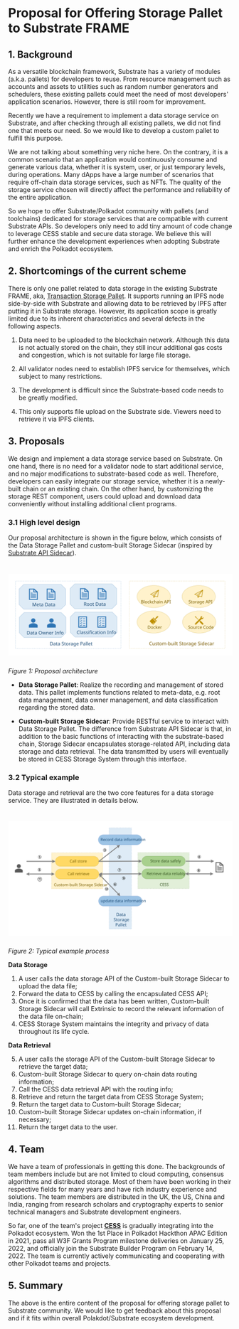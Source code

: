 # Proposal for Offering Storage Pallet to Substrate FRAME

## 1. Background

As a versatile blockchain framework, Substrate has a variety of modules (a.k.a. pallets) for developers to reuse. From resource management such as accounts and assets to utilities such as random number generators and schedulers, these existing pallets could meet the need of most developers' application scenarios. However, there is still room for improvement.

Recently we have a requirement to implement a data storage service on Substrate, and after checking through all existing pallets, we did not find one that meets our need. So we would like to develop a custom pallet to fulfill this purpose.

We are not talking about something very niche here. On the contrary, it is a common scenario that an application would continuously consume and generate various data, whether it is system, user, or just temporary levels, during operations. Many dApps have a large number of scenarios that require off-chain data storage services, such as NFTs. The quality of the storage service chosen will directly affect the performance and reliability of the entire application.

So we hope to offer Substrate/Polkadot community with pallets (and toolchains) dedicated for storage services that are compatible with current Substrate APIs. So developers only need to add tiny amount of code change to leverage CESS stable and secure data storage. We believe this will further enhance the development experiences when adopting Substrate and enrich the Polkadot ecosystem.

## 2. Shortcomings of the current scheme

There is only one pallet related to data storage in the existing Substrate FRAME, aka, [Transaction Storage Pallet](https://paritytech.github.io/substrate/latest/pallet_transaction_storage/index.html). It supports running an IPFS node side-by-side with Substrate and allowing data to be retrieved by IPFS after putting it in Substrate storage. However, its application scope is greatly limited due to its inherent characteristics and several defects in the following aspects.

1. Data need to be uploaded to the blockchain network. Although this data is not actually stored on the chain, they still incur additional gas costs and congestion, which is not suitable for large file storage.

2. All validator nodes need to establish IPFS service for themselves, which subject to many restrictions.

3. The development is difficult since the Substrate-based code needs to be greatly modified.

4. This only supports file upload on the Substrate side. Viewers need to retrieve it via IPFS clients.

## 3. Proposals

We design and implement a data storage service based on Substrate. On one hand, there is no need for a validator node to start additional service, and no major modifications to substrate-based code as well. Therefore, developers can easily integrate our storage service, whether it is a newly-built chain or an existing chain. On the other hand, by customizing the storage REST component, users could upload and download data conveniently without installing additional client programs.

### 3.1 High level design

Our proposal architecture is shown in the figure below, which consists of the Data Storage Pallet and custom-built Storage Sidecar (inspired by [Substrate API Sidecar](https://github.com/paritytech/substrate-api-sidecar)).

# ![Figure 1: Proposal architecture](https://raw.githubusercontent.com/CESSProject/W3F-illustration/main/substrate-builder-program/07.svg)

*Figure 1: Proposal architecture*

- **Data Storage Pallet**: Realize the recording and management of stored data. This pallet implements functions related to meta-data, e.g. root data management, data owner management, and data classification regarding the stored data.

- **Custom-built Storage Sidecar**: Provide RESTful service to interact with Data Storage Pallet. The difference from Substrate API Sidecar is that, in addition to the basic functions of interacting with the substrate-based chain, Storage Sidecar encapsulates storage-related API, including data storage and data retrieval. The data transmitted by users will eventually be stored in CESS Storage System through this interface.

### 3.2 Typical example

Data storage and retrieval are the two core features for a data storage service. They are illustrated in details below.

# ![Figure 2: Typical example process](https://raw.githubusercontent.com/CESSProject/W3F-illustration/main/substrate-builder-program/08.svg)

*Figure 2: Typical example process*

**Data Storage**

1. A user calls the data storage API of the Custom-built Storage Sidecar to upload the data file;
2. Forward the data to CESS by calling the encapsulated CESS API;
3. Once it is confirmed that the data has been written, Custom-built Storage Sidecar will call Extrinsic to record the relevant information of the data file on-chain;
4. CESS Storage System maintains the integrity and privacy of data throughout its life cycle.

**Data Retrieval**

5. A user calls the storage API of the Custom-built Storage Sidecar to retrieve the target data;
6. Custom-built Storage Sidecar to query on-chain data routing information;
7. Call the CESS data retrieval API with the routing info;
8. Retrieve and return the target data from CESS Storage System;
9. Return the target data to Custom-built Storage Sidecar;
10. Custom-built Storage Sidecar updates on-chain information, if necessary;
11. Return the target data to the user.

## 4. Team

We have a team of professionals in getting this done. The backgrounds of team members include but are not limited to cloud computing, consensus algorithms and distributed storage. Most of them have been working in their respective fields for many years and have rich industry experience and solutions. The team members are distributed in the UK, the US, China and India, ranging from research scholars and cryptography experts to senior technical managers and Substrate development engineers.

So far, one of the team's project [**CESS**](https://github.com/CESSProject/cess) is gradually integrating into the Polkadot ecosystem. Won the 1st Place in Polkadot Hackthon APAC Edition in 2021, pass all W3F Grants Program milestone deliveries on January 25, 2022, and officially join the Substrate Builder Program on February 14, 2022. The team is currently actively communicating and cooperating with other Polkadot teams and projects.

## 5. Summary

The above is the entire content of the proposal for offering storage pallet to Substrate community. We would like to get feedback about this proposal and if it fits within overall Polakdot/Substrate ecosystem development.
